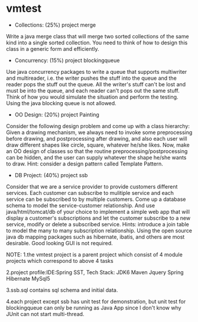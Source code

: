 vmtest
======

- Collections: (25%)  project merge

Write a java merge class that will merge two sorted collections of the same kind into a single sorted collection. You need to think of how to design this class in a generic form and efficiently.

- Concurrency: (15%)  project blockingqueue

Use java concurrency packages to write a queue that supports multiwriter and multireader, i.e. the writer pushes the stuff into the queue and the reader pops the stuff out the queue. All the writer's stuff can't be lost and must be into the queue, and each reader can't pops out the same stuff. Think of how you would simulate the situation and perform the testing. Using the java blocking queue is not allowed.

- OO Design: (20%) project Painting

Consider the following design problem and come up with a class hierarchy: Given a drawing mechanism, we always need to invoke some preprocessing before drawing, and postprocessing after drawing, and also each user will draw different shapes like circle, square, whatever he/she likes. Now, make an OO design of classes so that the routine preprocessing/postprocessing can be hidden, and the user can supply whatever the shape he/she wants to draw. Hint: consider a design pattern called Template Pattern.

- DB Project: (40%) project ssb

Consider that we are a service provider to provide customers different services. Each customer can subscribe to mulitiple service and each service can be subscribed to by multiple customers. Come up a database schema to model the service-customer relationship. And use java/html/tomcat/db of your choice to implement a simple web app that will display a customer's subscriptions and let the customer subscribe to a new service, modify or delete a subscribed service. Hints: introduce a join table to model the many to many subscription relationship. Using the open source java db mapping packages such as hibernate, ibatis, and others are most desirable.  Good looking GUI is not required.

NOTE:
1.the vmtest project is a parent project which consist of 4 module projects which correspond to above 4 tasks

2.project profile:IDE:Spring SST, Tech Stack: JDK6 Maven Jquery Spring Hibernate MySql5

3.ssb.sql contains sql schema and initial data.

4.each project except ssb has unit test for demonstration, but unit test for blockingqueue can only be running as Java App since I don't know why JUnit can not start multi-thread.
